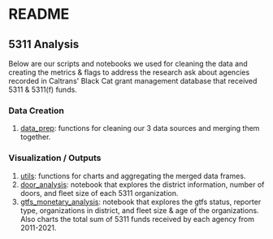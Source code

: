 # README

## 5311 Analysis

Below are our scripts and notebooks we used for cleaning the data and creating the metrics & flags to address the research ask about agencies recorded in Caltrans' Black Cat grant management database that received 5311 & 5311(f) funds. 

### Data Creation
1. [data_prep](./data_prep.py): functions for cleaning our 3 data sources and merging them together. 

### Visualization / Outputs
1. [utils](./_utils.py): functions for charts and aggregating the merged data frames. 
1. [door_analysis](./door_analysis.ipynb): notebook that explores the district information, number of doors, and fleet size of each 5311 organization. 
1. [gtfs_monetary_analysis](./gtfs_monetary_analysis.ipynb): notebook that explores the gtfs status, reporter type, organizations in district, and fleet size & age of the organizations. Also charts the total sum of 5311 funds received by each agency from 2011-2021.
